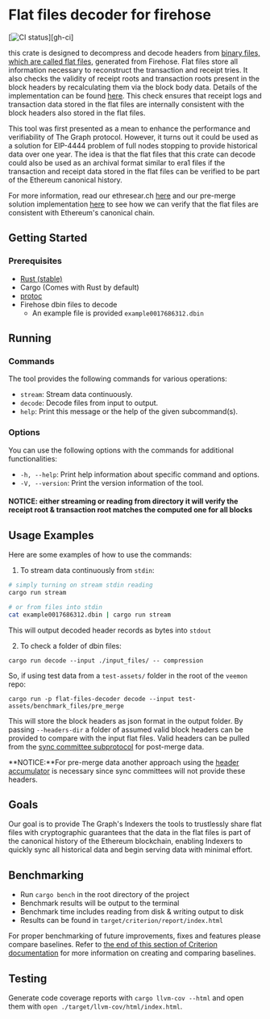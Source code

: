 # Flat files decoder for firehose

[![CI status](https://github.com/semiotic-ai/flat-files-decoder/workflows/ci/badge.svg)][gh-ci]

this crate is designed to decompress and decode headers from [binary files, which are called flat files,](https://github.com/streamingfast/firehose-ethereum/blob/develop/proto/sf/ethereum/type/v2/type.proto) generated from Firehose. Flat files store all information necessary to reconstruct the transaction and receipt tries. It also checks the validity of receipt roots and transaction roots present in the block headers by recalculating them via the block body data. Details of the implementation can be found [here](https://github.com/streamingfast/dbin?tab=readme-ov-file).
This check ensures that receipt logs and transaction data stored in the flat files are internally consistent with the block headers also stored in the flat files.

This tool was first presented as a mean to enhance the performance and verifiability of The Graph protocol. However,
it turns out it could be used as a solution for EIP-4444 problem of full nodes stopping to provide historical data over one year.
The idea is that the flat files that this crate can decode could also be used as an archival format similar to era1 files if the
transaction and receipt data stored in the flat files can be verified to be part of the Ethereum canonical history. 

For more information, read our ethresear.ch [here](https://ethresear.ch/t/using-the-graph-to-preserve-historical-data-and-enable-eip-4444/17318) and our pre-merge
solution implementation [here](https://github.com/semiotic-ai/header_accumulator) to see how we can verify that the flat files are consistent with Ethereum's canonical chain. 

## Getting Started

### Prerequisites
- [Rust (stable)](https://www.rust-lang.org/tools/install)
- Cargo (Comes with Rust by default)
- [protoc](https://grpc.io/docs/protoc-installation/)
- Firehose dbin files to decode
  - An example file is provided `example0017686312.dbin`

## Running

### Commands

The tool provides the following commands for various operations:

- `stream`: Stream data continuously.
- `decode`: Decode files from input to output.
- `help`: Print this message or the help of the given subcommand(s).

### Options

You can use the following options with the commands for additional functionalities:

- `-h, --help`: Print help information about specific command and options.
- `-V, --version`: Print the version information of the tool.


#### NOTICE: either streaming or reading from directory it will verify the receipt root & transaction root matches the computed one for all blocks

## Usage Examples

Here are some examples of how to use the commands:

1. To stream data continuously from `stdin`:

  ```bash
  # simply turning on stream stdin reading
  cargo run stream
  
  # or from files into stdin
  cat example0017686312.dbin | cargo run stream
  ```

This will output decoded header records as bytes into `stdout`

2. To check a folder of dbin files:

```terminal
cargo run decode --input ./input_files/ -- compression
```

So, if using test data from a `test-assets/` folder in the root of the `veemon` repo:

```terminal
cargo run -p flat-files-decoder decode --input test-assets/benchmark_files/pre_merge
```

This will store the block headers as json format in the output folder. 
By passing `--headers-dir` a folder of assumed valid block headers can be provided to compare
with the input flat files. Valid headers can be pulled from the [sync committee subprotocol](https://github.com/ethereum/annotated-spec/blob/master/altair/sync-protocol.md) for post-merge data.

**NOTICE:**For pre-merge data another approach using the [header accumulator](https://github.com/ethereum/portal-network-specs/blob/8ad5bc33cb0d4485d2eab73bf2decc43e7566a8f/history-network.md#the-header-accumulator) is necessary since
sync committees will not provide these headers.

## Goals

Our goal is to provide The Graph's Indexers the tools to trustlessly share flat files with cryptographic guarantees 
that the data in the flat files is part of the canonical history of the Ethereum blockchain, 
enabling Indexers to quickly sync all historical data and begin serving data with minimal effort.

## Benchmarking
- Run `cargo bench` in the root directory of the project
- Benchmark results will be output to the terminal
- Benchmark time includes reading from disk & writing output to disk
- Results can be found in `target/criterion/report/index.html`

For proper benchmarking of future improvements, fixes and features please compare baselines.
Refer to [the end of this section of Criterion documentation](https://bheisler.github.io/criterion.rs/book/user_guide/command_line_options.html) for more information on creating and comparing baselines.

## Testing 
Generate code coverage reports with `cargo llvm-cov --html` and open them with `open ./target/llvm-cov/html/index.html`. 